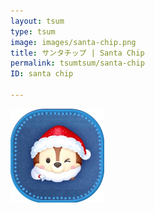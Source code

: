 ```yaml
---
layout: tsum
type: tsum
image: images/santa-chip.png
title: サンタチップ | Santa Chip
permalink: tsumtsum/santa-chip
ID: santa chip

---
```

<img class="ui image" src="../images/santa-chip.png">

